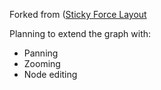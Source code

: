 Forked from ([Sticky Force Layout](http://bl.ocks.org/mbostock/3750558)

Planning to extend the graph with:
* Panning
* Zooming
* Node editing